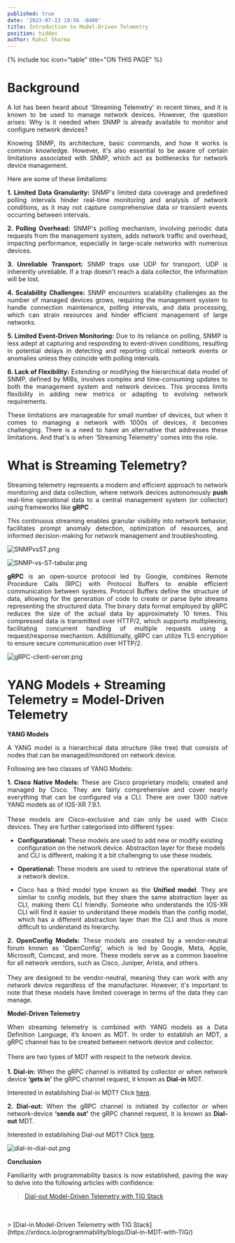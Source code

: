 ```yaml
---
published: true
date: '2023-07-13 19:56 -0400'
title: Introduction to Model-Driven Telemetry
position: hidden
author: Rahul Sharma
---
```

{% include toc icon="table" title="ON THIS PAGE" %}

# Background

<p align="justify">A lot has been heard about 'Streaming Telemetry' in recent times, and it is known to be used to manage network devices. However, the question arises: Why is it needed when SNMP is already available to monitor and configure network devices?</p>

<p align="justify">Knowing SNMP, its architecture, basic commands, and how it works is common knowledge. However, it's also essential to be aware of certain limitations associated with SNMP, which act as bottlenecks for network device management.</p>
  
Here are some of these limitations:
  
<p align="justify"> <b>1. Limited Data Granularity:</b> SNMP's limited data coverage and predefined polling intervals hinder real-time monitoring and analysis of network conditions, as it may not capture comprehensive data or transient events occurring between intervals.</p>

<p align="justify"> <b>2. Polling Overhead:</b> SNMP's polling mechanism, involving periodic data requests from the management system, adds network traffic and overhead, impacting performance, especially in large-scale networks with numerous devices.</p>

<p align="justify"> <b>3. Unreliable Transport:</b> SNMP traps use UDP for transport. UDP is inherently unreliable. If a trap doesn't reach a data collector, the information will be lost.</p>
  
<p align="justify"> <b>4. Scalability Challenges:</b> SNMP encounters scalability challenges as the number of managed devices grows, requiring the management system to handle connection maintenance, polling intervals, and data processing, which can strain resources and hinder efficient management of large networks.</p>

<p align="justify"> <b>5. Limited Event-Driven Monitoring:</b> Due to its reliance on polling, SNMP is less adept at capturing and responding to event-driven conditions, resulting in potential delays in detecting and reporting critical network events or anomalies unless they coincide with polling intervals.</p>

<p align="justify"> <b>6. Lack of Flexibility:</b> Extending or modifying the hierarchical data model of SNMP, defined by MIBs, involves complex and time-consuming updates to both the management system and network devices. This process limits flexibility in adding new metrics or adapting to evolving network requirements.</p>

<p align="justify">These limitations are manageable for small number of devices, but when it comes to managing a network with 1000s of devices, it becomes challenging. There is a need to have an alternative that addresses these limitations. And that's is when 'Streaming Telemetry' comes into the role.</p>

# What is Streaming Telemetry?

<p align="justify"> Streaming telemetry represents a modern and efficient approach to network monitoring and data collection, where network devices autonomously <b>push</b> real-time operational data to a central management system (or collector) using frameworks like <b>gRPC</b> .</p>

<p align="justify">This continuous streaming enables granular visibility into network behavior, facilitates prompt anomaly detection, optimization of resources, and informed decision-making for network management and troubleshooting.</p>

![SNMPvsST.png]({{site.baseurl}}/images/SNMPvsST.png)

![SNMP-vs-ST-tabular.png]({{site.baseurl}}/images/SNMP-vs-ST-tabular.png)

<p align="justify"> <b>gRPC</b> is an open-source protocol led by Google, combines Remote Procedure Calls (RPC) with Protocol Buffers to enable efficient communication between systems. Protocol Buffers define the structure of data, allowing for the generation of code to create or parse byte streams representing the structured data. The binary data format employed by gRPC reduces the size of the actual data by approximately 10 times. This compressed data is transmitted over HTTP/2, which supports multiplexing, facilitating concurrent handling of multiple requests using a request/response mechanism. Additionally, gRPC can utilize TLS encryption to ensure secure communication over HTTP/2.</p>


![gRPC-client-server.png]({{site.baseurl}}/images/gRPC-client-server.png)
# YANG Models + Streaming Telemetry = Model-Driven Telemetry

**YANG Models**

<p align="justify">A YANG model is a hierarchical data structure (like tree) that consists of nodes that can be managed/monitored on network device.</p>

Following are two classes of YANG Models:

<p align="justify"> <b>1. Cisco Native Models:</b> These are Cisco proprietary models; created and managed by Cisco. They are fairly comprehensive and cover nearly everything that can be configured via a CLI. There are over 1300 native YANG models as of IOS-XR 7.9.1.
<br>
<br>  
These models are Cisco-exclusive and can only be used with Cisco devices. They are further categorised into different types:</p>

 - <b>Configurational:</b> These models are used to add new or modify existing configuration on the network device. Abstraction layer for these models and CLI is different, making it a bit challenging to use these models. 
        
 - <p align="justify"> <b>Operational:</b> These models are used to retrieve the operational state of a network device.</p>
 
 - <p align="justify">Cisco has a third model type known as the <b>Unified model</b>. They are similar to config models, but they share the same abstraction layer as CLI, making them CLI friendly. Someone who understands the IOS-XR CLI will find it easier to understand these models than the config model, which has a different abstraction layer than the CLI and thus is more difficult to understand its hierarchy.</p>

<p align="justify"> <b>2. OpenConfig Models:</b> These models are created by a vendor-neutral forum known as 'OpenConfig', which is led by Google, Meta, Apple, Microsoft, Comcast, and more. These models serve as a common baseline for all network vendors, such as Cisco, Juniper, Arista, and others.
<br>
<br>  
They are designed to be vendor-neutral, meaning they can work with any network device regardless of the manufacturer. However, it's important to note that these models have limited coverage in terms of the data they can manage.</p>


**Model-Driven Telemetry**

<p align="justify">When streaming telemetry is combined with YANG models as a Data Definition Language, it’s known as MDT. In order to establish an MDT, a gRPC channel has to be created between network device and collector.
<br>
<br>  
There are two types of MDT with respect to the network device. 
<br>
<br>  
<b>1. Dial-in:</b> When the gRPC channel is initiated by collector or when network device <b>‘gets in’</b> the gRPC channel request, it known as <b>Dial-in</b> MDT.</p>

Interested in establishing Dial-in MDT? Click [here](https://xrdocs.io/programmability/blogs/Dial-in-MDT-with-TIG/).

<p align="justify"><b>2. Dial-out:</b> When the gRPC channel is initiated by collector or when network-device <b>‘sends out’</b> the gRPC channel request, it is known as <b>Dial-out</b> MDT.</p>
  
Interested in establishing Dial-out MDT? Click [here](https://xrdocs.io/programmability/blogs/Dial-out-MDT-with-TIG/).

![dial-in-dial-out.png]({{site.baseurl}}/images/dial-in-dial-out.png)

**Conclusion**

<p align="justify">Familiarity with programmability basics is now established, paving the way to delve into the following articles with confidence:</p>

> [Dial-out Model-Driven Telemetry with TIG Stack](https://xrdocs.io/programmability/blogs/Dial-out-MDT-with-TIG/)
<br>
<br>
> [Dial-in Model-Driven Telemetry with TIG Stack](https://xrdocs.io/programmability/blogs/Dial-in-MDT-with-TIG/)


